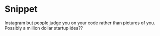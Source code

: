 # Snippet

Instagram but people judge you on your code rather than pictures of you.
Possibly a million dollar startup idea??
